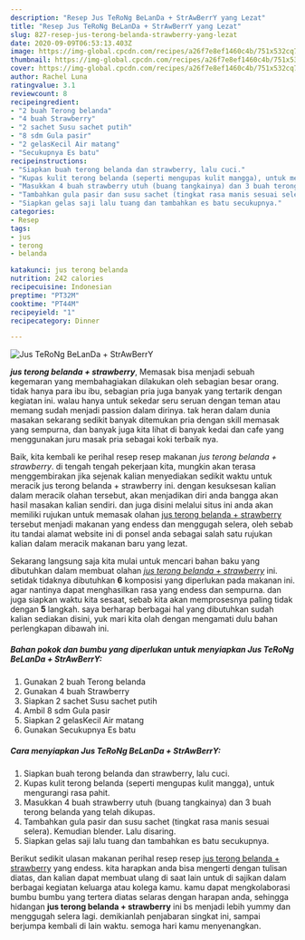 ```yaml
---
description: "Resep Jus TeRoNg BeLanDa + StrAwBerrY yang Lezat"
title: "Resep Jus TeRoNg BeLanDa + StrAwBerrY yang Lezat"
slug: 827-resep-jus-terong-belanda-strawberry-yang-lezat
date: 2020-09-09T06:53:13.403Z
image: https://img-global.cpcdn.com/recipes/a26f7e8ef1460c4b/751x532cq70/jus-terong-belanda-strawberry-foto-resep-utama.jpg
thumbnail: https://img-global.cpcdn.com/recipes/a26f7e8ef1460c4b/751x532cq70/jus-terong-belanda-strawberry-foto-resep-utama.jpg
cover: https://img-global.cpcdn.com/recipes/a26f7e8ef1460c4b/751x532cq70/jus-terong-belanda-strawberry-foto-resep-utama.jpg
author: Rachel Luna
ratingvalue: 3.1
reviewcount: 8
recipeingredient:
- "2 buah Terong belanda"
- "4 buah Strawberry"
- "2 sachet Susu sachet putih"
- "8 sdm Gula pasir"
- "2 gelasKecil Air matang"
- "Secukupnya Es batu"
recipeinstructions:
- "Siapkan buah terong belanda dan strawberry, lalu cuci."
- "Kupas kulit terong belanda (seperti mengupas kulit mangga), untuk mengurangi rasa pahit."
- "Masukkan 4 buah strawberry utuh (buang tangkainya) dan 3 buah terong belanda yang telah dikupas."
- "Tambahkan gula pasir dan susu sachet (tingkat rasa manis sesuai selera). Kemudian blender. Lalu disaring."
- "Siapkan gelas saji lalu tuang dan tambahkan es batu secukupnya."
categories:
- Resep
tags:
- jus
- terong
- belanda

katakunci: jus terong belanda 
nutrition: 242 calories
recipecuisine: Indonesian
preptime: "PT32M"
cooktime: "PT44M"
recipeyield: "1"
recipecategory: Dinner

---
```



![Jus TeRoNg BeLanDa + StrAwBerrY](https://img-global.cpcdn.com/recipes/a26f7e8ef1460c4b/751x532cq70/jus-terong-belanda-strawberry-foto-resep-utama.jpg)

<b><i>jus terong belanda + strawberry</i></b>, Memasak bisa menjadi sebuah kegemaran yang membahagiakan dilakukan oleh sebagian besar orang. tidak hanya para ibu ibu, sebagian pria juga banyak yang tertarik dengan kegiatan ini. walau hanya untuk sekedar seru seruan dengan teman atau memang sudah menjadi passion dalam dirinya. tak heran dalam dunia masakan sekarang sedikit banyak ditemukan pria dengan skill memasak yang sempurna, dan banyak juga kita lihat di banyak kedai dan cafe yang menggunakan juru masak pria sebagai koki terbaik nya.

Baik, kita kembali ke perihal resep resep makanan <i>jus terong belanda + strawberry</i>. di tengah tengah pekerjaan kita, mungkin akan terasa menggembirakan jika sejenak kalian menyediakan sedikit waktu untuk meracik jus terong belanda + strawberry ini. dengan kesuksesan kalian dalam meracik olahan tersebut, akan menjadikan diri anda bangga akan hasil masakan kalian sendiri. dan juga disini melalui situs ini anda akan memiliki rujukan untuk memasak olahan <u>jus terong belanda + strawberry</u> tersebut menjadi makanan yang endess dan menggugah selera, oleh sebab itu tandai alamat website ini di ponsel anda sebagai salah satu rujukan kalian dalam meracik makanan baru yang lezat.




Sekarang langsung saja kita mulai untuk mencari bahan baku yang dibutuhkan dalam membuat olahan <u><i>jus terong belanda + strawberry</i></u> ini. setidak tidaknya dibutuhkan <b>6</b> komposisi yang diperlukan pada makanan ini. agar nantinya dapat menghasilkan rasa yang endess dan sempurna. dan juga siapkan waktu kita sesaat, sebab kita akan memprosesnya paling tidak dengan <b>5</b> langkah. saya berharap berbagai hal yang dibutuhkan sudah kalian sediakan disini, yuk mari kita olah dengan mengamati dulu bahan perlengkapan dibawah ini.

<!--inarticleads1-->

##### Bahan pokok dan bumbu yang diperlukan untuk menyiapkan Jus TeRoNg BeLanDa + StrAwBerrY:

1. Gunakan 2 buah Terong belanda
1. Gunakan 4 buah Strawberry
1. Siapkan 2 sachet Susu sachet putih
1. Ambil 8 sdm Gula pasir
1. Siapkan 2 gelasKecil Air matang
1. Gunakan Secukupnya Es batu




<!--inarticleads2-->

##### Cara menyiapkan Jus TeRoNg BeLanDa + StrAwBerrY:

1. Siapkan buah terong belanda dan strawberry, lalu cuci.
1. Kupas kulit terong belanda (seperti mengupas kulit mangga), untuk mengurangi rasa pahit.
1. Masukkan 4 buah strawberry utuh (buang tangkainya) dan 3 buah terong belanda yang telah dikupas.
1. Tambahkan gula pasir dan susu sachet (tingkat rasa manis sesuai selera). Kemudian blender. Lalu disaring.
1. Siapkan gelas saji lalu tuang dan tambahkan es batu secukupnya.




Berikut sedikit ulasan makanan perihal resep resep <u>jus terong belanda + strawberry</u> yang endess. kita harapkan anda bisa mengerti dengan tulisan diatas, dan kalian dapat membuat ulang di saat lain untuk di sajikan dalam berbagai kegiatan keluarga atau kolega kamu. kamu dapat mengkolaborasi bumbu bumbu yang tertera diatas selaras dengan harapan anda, sehingga hidangan <b>jus terong belanda + strawberry</b> ini bs menjadi lebih yummy dan menggugah selera lagi. demikianlah penjabaran singkat ini, sampai berjumpa kembali di lain waktu. semoga hari kamu menyenangkan.
